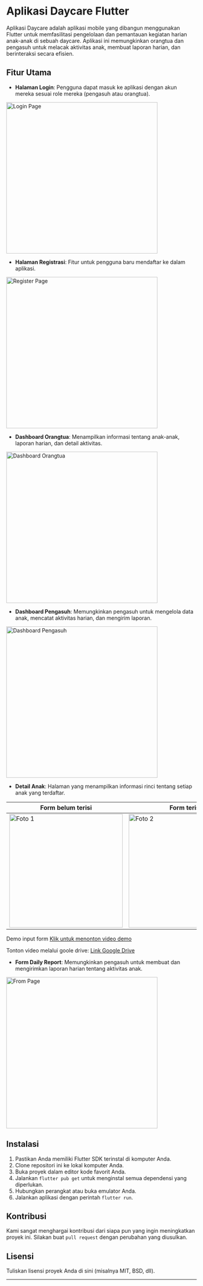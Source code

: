 # Aplikasi Daycare Flutter

Aplikasi Daycare adalah aplikasi mobile yang dibangun menggunakan Flutter untuk memfasilitasi pengelolaan dan pemantauan kegiatan harian anak-anak di sebuah daycare. Aplikasi ini memungkinkan orangtua dan pengasuh untuk melacak aktivitas anak, membuat laporan harian, dan berinteraksi secara efisien.

## Fitur Utama

- **Halaman Login**: Pengguna dapat masuk ke aplikasi dengan akun mereka sesuai role mereka (pengasuh atau orangtua).
<img src="images/ss_login.png" alt="Login Page" style="width:400px;">


- **Halaman Registrasi**: Fitur untuk pengguna baru mendaftar ke dalam aplikasi.
<img src="images/ss_register.png" alt="Register Page" style="width:400px;">

- **Dashboard Orangtua**: Menampilkan informasi tentang anak-anak, laporan harian, dan detail aktivitas.
<img src="images/ss_dashboard_ortu.png" alt="Dashboard Orangtua" style="width:400px;">

- **Dashboard Pengasuh**: Memungkinkan pengasuh untuk mengelola data anak, mencatat aktivitas harian, dan mengirim laporan.
<img src="images/ss_dashboard_pengasuh.png" alt="Dashboard Pengasuh" style="width:400px;">

- **Detail Anak**: Halaman yang menampilkan informasi rinci tentang setiap anak yang terdaftar.

| Form belum terisi          | Form terisi                 | Form sudah ada              |
|----------------------------|-----------------------------|-----------------------------|
| <img src="images/ss_detailanak_noform.png" alt="Foto 1" width="300"> | <img src="images/ss_detailanak_forminserted.png" alt="Foto 2" width="300"> | <img src="images/ss_detailanak_withform.png" alt="Foto 3" width="300"> |


Demo input form
[Klik untuk menonton video demo](images/demo_input_form.mp4)

Tonton video melalui goole drive:
[Link Google Drive](https://drive.google.com/file/d/1Z8UqsL3Dve3A0euiUxHDaUxtQV77QNuO/view?usp=sharing)



- **Form Daily Report**: Memungkinkan pengasuh untuk membuat dan mengirimkan laporan harian tentang aktivitas anak.

<img src="images/ss_form.png" alt="From Page" style="width:400px;">

## Instalasi

1. Pastikan Anda memiliki Flutter SDK terinstal di komputer Anda.
2. Clone repositori ini ke lokal komputer Anda.
3. Buka proyek dalam editor kode favorit Anda.
4. Jalankan `flutter pub get` untuk menginstal semua dependensi yang diperlukan.
5. Hubungkan perangkat atau buka emulator Anda.
6. Jalankan aplikasi dengan perintah `flutter run`.

## Kontribusi

Kami sangat menghargai kontribusi dari siapa pun yang ingin meningkatkan proyek ini. Silakan buat `pull request` dengan perubahan yang diusulkan.

## Lisensi

Tuliskan lisensi proyek Anda di sini (misalnya MIT, BSD, dll).

---